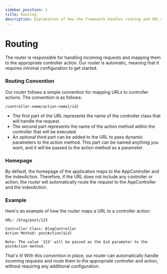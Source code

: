 ```yaml
---
sidebar_position: 1
title: Routing
description: Explanation of how the framework handles routing and URL mapping.
---
```


# Routing

The router is responsible for handling incoming requests and mapping them to the appropriate controller action. Our router is automatic, meaning that it requires minimal configuration to get started.

### Routing Convention

Our router follows a simple convention for mapping URLs to controller actions. The convention is as follows:

`/controller-name/action-name[/id]`

-   The first part of the URL represents the name of the controller class that will handle the request.
-   The second part represents the name of the action method within the controller that will be executed.
-   An optional third part can be added to the URL to pass dynamic parameters to the action method. This part can be named anything you want, and it will be passed to the action method as a parameter.

### Homepage

By default, the homepage of the application maps to the AppController and the indexAction. Therefore, if the URL does not include any controller or action, the router will automatically route the request to the AppController and the indexAction.

### Example

Here's an example of how the router maps a URL to a controller action:

```
URL: /blog/post/123

Controller Class: BlogController
Action Method: postAction($id)

Note: The value '123' will be passed as the $id parameter to the postAction method.
```

That's it! With this convention in place, our router can automatically handle incoming requests and route them to the appropriate controller and action, without requiring any additional configuration.
